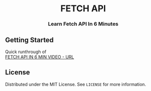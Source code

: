 <h1 align="center">FETCH API</h1>

<h3 align="center">Learn Fetch API In 6 Minutes</h3>    

<!-- GETTING STARTED -->
## Getting Started
Quick runthrough of 
</br>
[FETCH API IN 6 MIN VIDEO - URL](https://www.youtube.com/watch?v=cuEtnrL9-H0)

<!-- LICENSE -->
## License

Distributed under the MIT License. See `LICENSE` for more information.